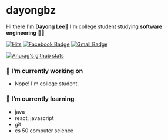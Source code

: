 # dayongbz

Hi there I'm **Dayong Lee**👋
I'm college student studying **software engineering** 👨‍💻

[![Hits](https://hits.seeyoufarm.com/api/count/incr/badge.svg?url=https%3A%2F%2Fgithub.com%2Fdayongbz&count_bg=%2379C83D&title_bg=%23555555&title=hits&edge_flat=false)](https://hits.seeyoufarm.com) [![Facebook Badge](https://img.shields.io/badge/-Facebook-1877f2?style=flat-square&logo=facebook&logoColor=white&link=https://www.facebook.com/utilforever/)](https://www.facebook.com/utilforever/) [![Gmail Badge](https://img.shields.io/badge/-Gmail-d14836?style=flat-square&logo=Gmail&logoColor=white&link=mailto:dayongbz@gmail.com)](mailto:utilForever@gmail.com)

 <!-- [![Twitter Badge](https://img.shields.io/badge/-Twitter-1877f2?style=flat-square&logo=twitter&logoColor=white&link=https://twitter.com/utilforever/)](https://twitter.com/utilforever/) [![Linkedin Badge](https://img.shields.io/badge/-LinkedIn-blue?style=flat-square&logo=Linkedin&logoColor=white&link=https://www.linkedin.com/in/chan-ho-ohk-3a902a80/)](https://www.linkedin.com/in/chan-ho-ohk-3a902a80/) -->

 [![Anurag's github stats](https://github-readme-stats.vercel.app/api?username=dayongbz)](https://github.com/anuraghazra/github-readme-stats)

### 🔭 I’m currently working on
- Nope! I'm college student.

### 🌱 I’m currently learning
- java
- react, javascript
- git
- cs 50 computer science

<!-- ### 👯 I’m looking to collaborate on
- Nope!

### 🤔 I’m looking for help with
-  -->
<!-- 💬 Ask me about ... -->
<!-- 📫 How to reach me: ... -->
<!-- 😄 Pronouns: ... -->
<!-- ⚡ Fun fact: ... -->
